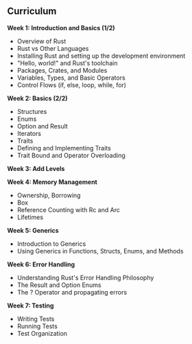 ## Curriculum

**Week 1: Introduction and Basics (1/2)**
   - Overview of Rust
   - Rust vs Other Languages
   - Installing Rust and setting up the development environment
   - "Hello, world!" and Rust's toolchain
   - Packages, Crates, and Modules
   - Variables, Types, and Basic Operators
   - Control Flows (if, else, loop, while, for)

**Week 2: Basics (2/2)**
   - Structures
   - Enums
   - Option and Result
   - Iterators
   - Traits
   - Defining and Implementing Traits
   - Trait Bound and Operator Overloading

**Week 3: Add Levels**

**Week 4: Memory Management**
   - Ownership, Borrowing
   - Box
   - Reference Counting with Rc and Arc
   - Lifetimes

**Week 5: Generics**
   - Introduction to Generics
   - Using Generics in Functions, Structs, Enums, and Methods

**Week 6: Error Handling**
   - Understanding Rust's Error Handling Philosophy
   - The Result and Option Enums
   - The ? Operator and propagating errors

**Week 7: Testing**
   - Writing Tests
   - Running Tests
   - Test Organization
